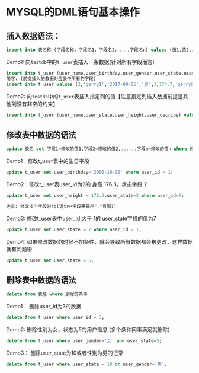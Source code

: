 # MYSQL的DML语句基本操作

## 插入数据语法：

```sql
insert into 表名称 (字段名称，字段名1，字段名2，....字段名n) values (值1,值2,....值n)
```

Demo1: 向`testdb`中的`t_user`表插入一条数据(针对所有字段而言)

```sql
insert into t_user (user_name,user_birthday,user_gender,user_state,user_height,user_decribe) values ('gerry','2017-09-05','男',1,174.7,'gerry是朝夕Java学院讲师');
简写: (前提插入的数据对应表中所有的字段)
insert into t_user values (2,'gerry1','2017-09-05','男',1,174.7,'gerry是朝夕Java学院讲师');
```

Demo2:  向`testdb`中的`t_user`表插入指定列的值【注意指定列插入数据前提是其他列没有非空的约束】

```sql
insert into t_user (user_name,user_state,user_height,user_decribe) values ('tom',1,178.2,'tomcat');
```

## 修改表中数据的语法

```sql
update 表名 set 字段1=修改的值1,字段2=修改的值2,......字段n=修改的值n where 修改条件
```

Demo1：修改t_user表中的生日字段

```sql
update t_user set user_birthday='2000-10-20' where user_id = 1;
```

Demo2：修改t_user表user_id为2的 身高 176.3，状态字段 2

```sql
update t_user set user_height = 176.3,user_state=2 where user_id=2;

注意: 修改多个字段时sql语句中字段需要用","号隔开
```

Demo3: 修改t_user表中user_id 大于 1的 user_state字段的值为7

```sql
update t_user set user_state = 7 where user_id > 1;
```

Demo4: 如果修改数据的时候不加条件，就会导致所有数据都会被更改，这样数据就有问题啦

```sql
update t_user set user_state = 5;
```

## 删除表中数据的语法

```sql
delete from 表名 where 删除的条件
```

Demo1： 删除user_id为3的数据

```sql
delete from t_user where user_id = 3;
```

Demo2: 删除性别为女，状态为5的用户信息 (多个条件同事满足就删除)

```sql
delete from t_user where user_gender='女' and user_state=5;
```

Demo3： 删除user_state为10或者性别为男的记录

```sql
delete from t_user where user_state = 10 or user_gender='男';
```
